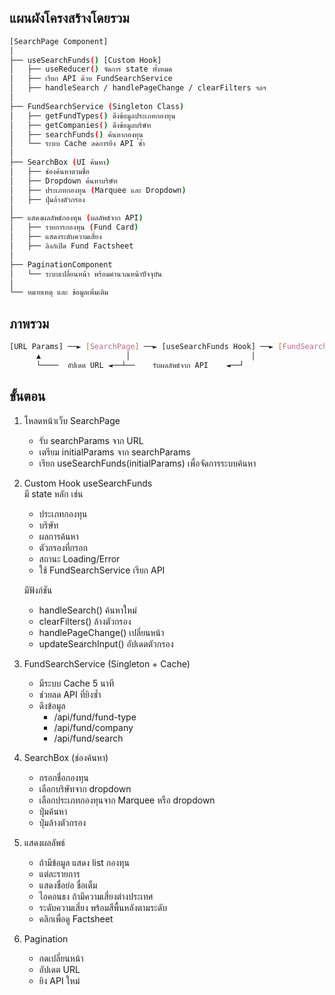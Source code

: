 ## แผนผังโครงสร้างโดยรวม

```bash
[SearchPage Component]  
│  
├── useSearchFunds() [Custom Hook]  
│   ├── useReducer() จัดการ state ทั้งหมด  
│   ├── เรียก API ด้วย FundSearchService  
│   ├── handleSearch / handlePageChange / clearFilters ฯลฯ  
│  
├── FundSearchService (Singleton Class)  
│   ├── getFundTypes() ดึงข้อมูลประเภทกองทุน  
│   ├── getCompanies() ดึงข้อมูลบริษัท  
│   ├── searchFunds() ค้นหากองทุน  
│   └── ระบบ Cache ลดการยิง API ซ้ำ  
│  
├── SearchBox (UI ค้นหา)  
│   ├── ช่องค้นหาตามชื่อ  
│   ├── Dropdown ค้นหาบริษัท  
│   ├── ประเภทกองทุน (Marquee และ Dropdown)  
│   ├── ปุ่มล้างตัวกรอง  
│  
├── แสดงผลลัพธ์กองทุน (ผลลัพธ์จาก API)   
│   ├── รายการกองทุน (Fund Card)  
│   ├── แสดงระดับความเสี่ยง  
│   ├── ลิงก์เปิด Fund Factsheet  
│  
├── PaginationComponent  
│   └── ระบบเปลี่ยนหน้า พร้อมคำนวณหน้าปัจจุบัน  
│  
└── หมายเหตุ และ ข้อมูลเพิ่มเติม  
```

## ภาพรวม

```bash
[URL Params] ──► [SearchPage] ──► [useSearchFunds Hook] ──► [FundSearchService]
      ▲                   │                           │
      └────  อัปเดต URL ◄──┴──    รับผลลัพธ์จาก API    ◄──┘
```

## ขั้นตอน

1. โหลดหน้าเว็บ SearchPage
    - รับ searchParams จาก URL
    - เตรียม initialParams จาก searchParams
    - เรียก useSearchFunds(initialParams) เพื่อจัดการระบบค้นหา

2. Custom Hook useSearchFunds  
    มี state หลัก เช่น  
    - ประเภทกองทุน
    - บริษัท
    - ผลการค้นหา
    - ตัวกรองที่กรอก
    - สถานะ Loading/Error
    - ใช้ FundSearchService เรียก API

    มีฟังก์ชัน  
    - handleSearch() ค้นหาใหม่
    - clearFilters() ล้างตัวกรอง
    - handlePageChange() เปลี่ยนหน้า
    - updateSearchInput() อัปเดตตัวกรอง

3. FundSearchService (Singleton + Cache)
    - มีระบบ Cache 5 นาที
    - ช่วยลด API ที่ยิงซ้ำ
    - ดึงข้อมูล
        - /api/fund/fund-type
        - /api/fund/company
        - /api/fund/search

4. SearchBox (ช่องค้นหา)
    - กรอกชื่อกองทุน
    - เลือกบริษัทจาก dropdown
    - เลือกประเภทกองทุนจาก Marquee หรือ dropdown
    - ปุ่มค้นหา
    - ปุ่มล้างตัวกรอง

5. แสดงผลลัพธ์
    - ถ้ามีข้อมูล แสดง list กองทุน
    - แต่ละรายการ
    - แสดงชื่อย่อ ชื่อเต็ม
    - ไอคอนธง ถ้ามีความเสี่ยงต่างประเทศ
    - ระดับความเสี่ยง พร้อมสีพื้นหลังตามระดับ
    - คลิกเพื่อดู Factsheet

6. Pagination
    - กดเปลี่ยนหน้า
    - อัปเดต URL
    - ยิง API ใหม่


